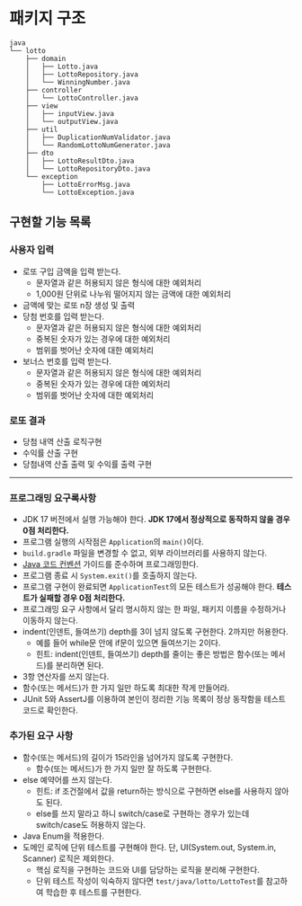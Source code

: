 # 패키지 구조

```
java
└── lotto
    ├── domain
    │   ├── Lotto.java
    │   ├── LottoRepository.java
    │   └── WinningNumber.java
    ├── controller
    │   └── LottoController.java
    ├── view
    │   ├── inputView.java
    │   └── outputView.java
    ├── util
    │   ├── DuplicationNumValidator.java
    │   └── RandomLottoNumGenerator.java
    ├── dto
    │   ├── LottoResultDto.java
    │   └── LottoRepositoryDto.java
    └── exception
        ├── LottoErrorMsg.java
        └── LottoException.java
```

## 구현할 기능 목록

### 사용자 입력

- 로또 구입 금액을 입력 받는다.
    - 문자열과 같은 허용되지 않은 형식에 대한 예외처리
    - 1,000원 단위로 나누워 떨어지지 않는 금액에 대한 예외처리
- 금액에 맞는 로또 n장 생성 및 출력
- 당첨 번호를 입력 받는다.
    - 문자열과 같은 허용되지 않은 형식에 대한 예외처리
    - 중복된 숫자가 있는 경우에 대한 예외처리
    - 범위를 벗어난 숫자에 대한 예외처리
- 보너스 번호를 입력 받는다.
    - 문자열과 같은 허용되지 않은 형식에 대한 예외처리
    - 중복된 숫자가 있는 경우에 대한 예외처리
    - 범위를 벗어난 숫자에 대한 예외처리

### 로또 결과

- 당첨 내역 산출 로직구현
- 수익률 산출 구현
- 당첨내역 산출 출력 및 수익률 출력 구현

---
### 프로그래밍 요구록사항

- JDK 17 버전에서 실행 가능해야 한다. **JDK 17에서 정상적으로 동작하지 않을 경우 0점 처리한다.**
- 프로그램 실행의 시작점은 `Application`의 `main()`이다.
- `build.gradle` 파일을 변경할 수 없고, 외부 라이브러리를 사용하지 않는다.
- [Java 코드 컨벤션](https://github.com/woowacourse/woowacourse-docs/tree/master/styleguide/java) 가이드를 준수하며 프로그래밍한다.
- 프로그램 종료 시 `System.exit()`를 호출하지 않는다.
- 프로그램 구현이 완료되면 `ApplicationTest`의 모든 테스트가 성공해야 한다. **테스트가 실패할 경우 0점 처리한다.**
- 프로그래밍 요구 사항에서 달리 명시하지 않는 한 파일, 패키지 이름을 수정하거나 이동하지 않는다.
- indent(인덴트, 들여쓰기) depth를 3이 넘지 않도록 구현한다. 2까지만 허용한다.
    - 예를 들어 while문 안에 if문이 있으면 들여쓰기는 2이다.
    - 힌트: indent(인덴트, 들여쓰기) depth를 줄이는 좋은 방법은 함수(또는 메서드)를 분리하면 된다.
- 3항 연산자를 쓰지 않는다.
- 함수(또는 메서드)가 한 가지 일만 하도록 최대한 작게 만들어라.
- JUnit 5와 AssertJ를 이용하여 본인이 정리한 기능 목록이 정상 동작함을 테스트 코드로 확인한다.

### 추가된 요구 사항

- 함수(또는 메서드)의 길이가 15라인을 넘어가지 않도록 구현한다.
    - 함수(또는 메서드)가 한 가지 일만 잘 하도록 구현한다.
- else 예약어를 쓰지 않는다.
    - 힌트: if 조건절에서 값을 return하는 방식으로 구현하면 else를 사용하지 않아도 된다.
    - else를 쓰지 말라고 하니 switch/case로 구현하는 경우가 있는데 switch/case도 허용하지 않는다.
- Java Enum을 적용한다.
- 도메인 로직에 단위 테스트를 구현해야 한다. 단, UI(System.out, System.in, Scanner) 로직은 제외한다.
    - 핵심 로직을 구현하는 코드와 UI를 담당하는 로직을 분리해 구현한다.
    - 단위 테스트 작성이 익숙하지 않다면 `test/java/lotto/LottoTest`를 참고하여 학습한 후 테스트를 구현한다.